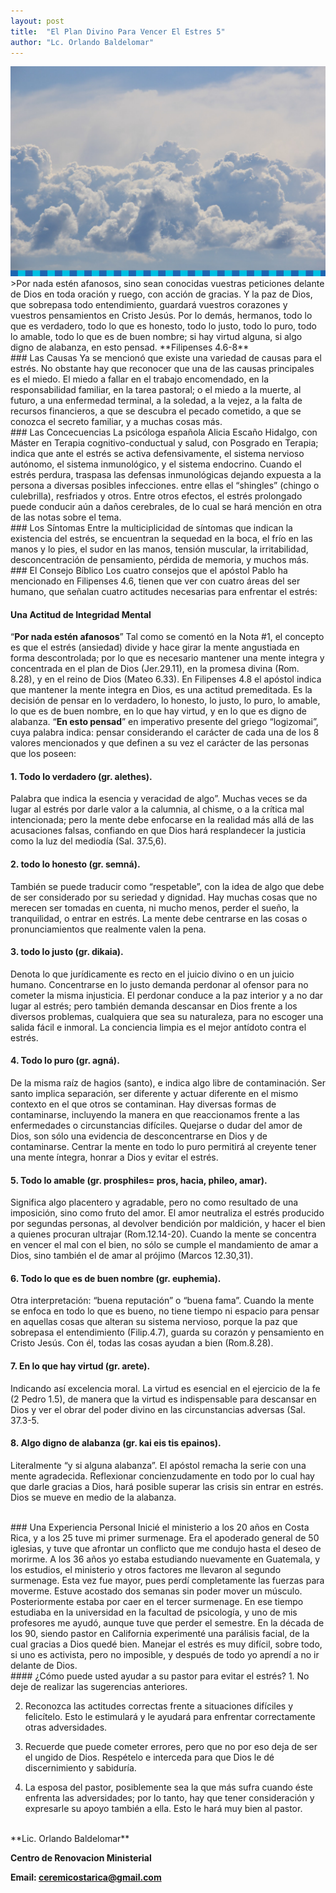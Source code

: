 ```yaml
---
layout: post
title:  "El Plan Divino Para Vencer El Estres 5"
author: "Lc. Orlando Baldelomar"
---
```

<img src="assets/img/ceremi-bg.png" class="img-fluid" alt="Responsive image">

<br>
>Por nada estén afanosos, sino sean conocidas vuestras peticiones delante de Dios en toda oración y ruego, con acción de gracias. Y la paz de Dios, que sobrepasa todo entendimiento, guardará  vuestros corazones y vuestros pensamientos en Cristo Jesús. Por lo demás, hermanos, todo lo que es verdadero, todo lo que es honesto, todo lo justo, todo lo puro, todo lo amable, todo lo que es de buen nombre; si hay virtud alguna, si algo digno de alabanza, en esto pensad.
**Filipenses 4.6-8**


<br>
### Las Causas
Ya se mencionó que existe una variedad de causas para el estrés. No obstante hay que reconocer que una de las causas principales es el miedo. El miedo a fallar en el trabajo encomendado, en la responsabilidad familiar, en la tarea pastoral; o el miedo a la muerte, al futuro, a una enfermedad terminal, a la soledad, a la vejez, a la falta de recursos financieros, a que se descubra el pecado cometido, a que se conozca el secreto familiar, y a muchas cosas más. 

<br>
### Las Concecuencias
La psicóloga española Alicia Escaño Hidalgo, con Máster en Terapia cognitivo-conductual y salud, con Posgrado en Terapia; indica que  ante el estrés se activa defensivamente, el sistema nervioso autónomo, el sistema inmunológico, y el sistema endocrino.  Cuando el estrés perdura, traspasa las defensas inmunológicas dejando expuesta a la persona a diversas  posibles infecciones. entre ellas el “shingles” (chingo o culebrilla), resfriados y otros.  Entre otros efectos, el estrés prolongado puede conducir aún a daños cerebrales, de lo cual se hará mención en otra de las notas sobre el tema.


<br>
### Los Síntomas
Entre la multiciplicidad de síntomas que indican la existencia del estrés, se encuentran la sequedad en la boca, el frío en las manos y lo pies, el sudor en las manos, tensión muscular, la irritabilidad, desconcentración de pensamiento, pérdida de memoria, y muchos más.

<br>
### El Consejo Bíblico
Los cuatro consejos que el apóstol Pablo ha mencionado en Filipenses 4.6, tienen que ver con cuatro áreas del ser humano, que señalan cuatro actitudes necesarias para enfrentar el estrés:

#### Una Actitud de Integridad Mental
“**Por nada estén afanosos**”  Tal como se comentó en la Nota #1, el concepto es que el estrés (ansiedad) divide y hace girar la mente angustiada en forma descontrolada; por lo que es necesario mantener una mente integra y concentrada en el plan de Dios (Jer.29.11), en la promesa divina (Rom. 8.28), y en el reino de Dios (Mateo 6.33). En Filipenses 4.8 el apóstol indica que mantener la mente integra en Dios, es una actitud premeditada.  Es la decisión de pensar en lo verdadero, lo honesto, lo justo, lo puro, lo amable, lo que es de buen nombre, en lo que hay virtud, y en lo que es digno de alabanza. “**En esto pensad**” en imperativo presente del griego “logizomai”, cuya palabra indica: pensar considerando el carácter de cada una de los 8 valores mencionados y que definen a su vez el carácter de las personas que los poseen:

#### 1.  Todo lo verdadero (gr. alethes).
Palabra que indica la esencia y veracidad de algo”. Muchas veces se da lugar al estrés por darle valor a la calumnia, al chisme, o a la crítica mal intencionada; pero la mente debe enfocarse en la realidad más allá de las acusaciones falsas, confiando en que Dios hará resplandecer la justicia como la luz del mediodía (Sal. 37.5,6).
#### 2. todo lo honesto (gr. semná).
También se puede traducir como “respetable”, con la idea de algo que debe de ser considerado por su seriedad y dignidad.  Hay muchas cosas que no merecen ser tomadas en cuenta, ni mucho menos, perder el sueño,  la tranquilidad, o entrar en estrés. La mente debe centrarse en las cosas o pronunciamientos que realmente valen la pena.
#### 3.  todo lo justo  (gr.  dikaia).
Denota lo que jurídicamente es recto en el juicio divino o en un juicio humano. Concentrarse en lo justo demanda perdonar al ofensor para no cometer la misma injusticia. El perdonar conduce a la paz interior y a no dar lugar al estrés; pero también demanda descansar en Dios frente a los diversos problemas, cualquiera que sea su naturaleza, para no escoger una salida fácil e inmoral. La conciencia limpia es el mejor antídoto contra el estrés.
#### 4.  Todo lo puro  (gr. agná).
De la misma raíz de hagios (santo), e indica algo libre de contaminación. Ser santo implica separación, ser diferente y actuar diferente en el mismo contexto en el que otros se contaminan. Hay diversas formas de contaminarse, incluyendo la manera en que reaccionamos frente a las enfermedades o circunstancias difíciles. Quejarse o dudar del amor de Dios, son sólo una evidencia de desconcentrarse en Dios y de contaminarse. Centrar la mente en todo lo puro permitirá al creyente tener una mente íntegra, honrar a Dios y evitar el estrés.
#### 5. Todo lo amable  (gr. prosphiles= pros, hacia, phileo, amar).
Significa algo placentero y agradable, pero no como resultado de una imposición, sino como fruto del amor. El amor neutraliza el estrés producido por segundas personas, al devolver bendición por maldición, y hacer el bien a quienes procuran ultrajar (Rom.12.14-20). Cuando la mente se concentra en vencer el mal con el bien, no sólo se cumple el mandamiento de amar a Dios, sino también el de amar al prójimo (Marcos 12.30,31).
#### 6. Todo lo que es de buen nombre (gr. euphemia).
Otra interpretación: “buena reputación” o “buena fama”. Cuando la mente se enfoca en todo lo que es bueno, no tiene tiempo ni espacio para pensar en aquellas cosas que alteran su sistema nervioso, porque la paz que sobrepasa el entendimiento (Filip.4.7), guarda su corazón y pensamiento en Cristo Jesús. Con él, todas las cosas ayudan a bien (Rom.8.28).
#### 7.  En lo que hay virtud (gr. arete).
Indicando así excelencia moral. La virtud es esencial en el ejercicio de la fe (2 Pedro 1.5), de manera que la virtud es indispensable para descansar en Dios y ver el obrar del poder divino en las circunstancias adversas (Sal. 37.3-5.  
#### 8. Algo digno de alabanza (gr. kai eis tis epainos).
Literalmente “y si alguna alabanza”. El apóstol remacha la serie con una mente agradecida.  Reflexionar concienzudamente en todo por lo cual hay que darle gracias a Dios, hará posible  superar las crisis sin entrar en estrés.  Dios se mueve en medio de la alabanza.


<br>
### Una Experiencia Personal
Inicié el ministerio a los 20 años en Costa Rica, y a los 25 tuve mi primer surmenage. Era el apoderado general de 50 iglesias, y tuve que afrontar un conflicto que me condujo hasta el deseo de morirme. A los 36 años yo estaba estudiando nuevamente en Guatemala, y los estudios, el ministerio y otros factores me llevaron al segundo surmenage. Esta vez fue mayor, pues perdí completamente las fuerzas para moverme. Estuve acostado dos semanas sin poder mover un músculo. Posteriormente estaba por caer en el tercer surmenage. En ese tiempo estudiaba en la universidad en la facultad de psicología, y uno de mis profesores me ayudó, aunque tuve que perder el semestre. En la década de los 90, siendo pastor en California experimenté una parálisis facial, de la cual gracias a Dios quedé bien. Manejar el estrés es muy difícil, sobre todo, si uno es activista, pero no imposible, y después de todo yo aprendí a no ir delante de Dios.


<br>
#### ¿Cómo puede usted  ayudar a su pastor para evitar el estrés?
1. No deje de realizar las sugerencias anteriores.

2. Reconozca las actitudes correctas frente a situaciones difíciles y felicítelo.   Esto le estimulará y le ayudará para enfrentar correctamente otras adversidades.

3. Recuerde que puede cometer errores, pero que no por eso deja de ser el ungido de Dios.   Respételo e interceda para que Dios le dé discernimiento y sabiduría.

4. La esposa del pastor, posiblemente sea la que más sufra cuando éste enfrenta las adversidades; por lo tanto, hay que tener consideración y expresarle su apoyo también a ella.  Esto le hará muy bien al pastor.



<br>
**Lic. Orlando Baldelomar**

**Centro de Renovacion Ministerial**

**Email: ceremicostarica@gmail.com**
